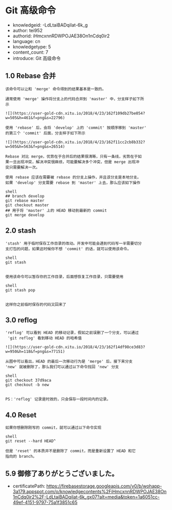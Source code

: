 Git 高级命令
===
* knowledgeid: -LdLtaiBADqiIat-6k_g
* author: tei952
* authorid: iHmcxnnRDWPOJAE38On1nCdq0ir2
* language: cn
* knowledgetype: 5
* content_count: 7
* introduce: Git 高级命令

## 1.0 Rebase 合并
```
该命令可以让和 'merge' 命令得到的结果基本是一致的。

通常使用 'merge' 操作将分支上的代码合并到 'master' 中，分支样子如下所
示

![](https://user-gold-cdn.xitu.io/2018/4/23/162f109db27be054?w=505&h=461&f=png&s=22796)

使用 'rebase' 后，会将 'develop' 上的 'commit' 按顺序移到 'master' 
的第三个 'commit' 后面，分支样子如下所示

![](https://user-gold-cdn.xitu.io/2018/4/23/162f11cc2cb8b332?w=505&h=563&f=png&s=26514)

Rebase 对比 merge，优势在于合并后的结果很清晰，只有一条线，劣势在于如
果一旦出现冲突，解决冲突很麻烦，可能要解决多个冲突，但是 merge 出现冲
突只需要解决一次。

使用 rebase 应该在需要被 rebase 的分支上操作，并且该分支是本地分支。
如果 'develop' 分支需要 rebase 到 'master' 上去，那么应该如下操作

shell
## branch develop
git rebase master
git checkout master
## 用于将 'master' 上的 HEAD 移动到最新的 commit
git merge develop
```

## 2.0 stash
```
'stash' 用于临时保存工作目录的改动。开发中可能会遇到代码写一半需要切分
支打包的问题，如果这时候你不想 'commit' 的话，就可以使用该命令。

shell
git stash


使用该命令可以暂存你的工作目录，后面想恢复工作目录，只需要使用

shell
git stash pop


这样你之前临时保存的代码又回来了
```
## 3.0 reflog
```
'reflog' 可以看到 HEAD 的移动记录，假如之前误删了一个分支，可以通过
 'git reflog' 看到移动 HEAD 的哈希值

![](https://user-gold-cdn.xitu.io/2018/4/23/162f14df98ce3d83?w=950&h=118&f=png&s=77151)

从图中可以看出，HEAD 的最后一次移动行为是 'merge' 后，接下来分支 
'new' 就被删除了，那么我们可以通过以下命令找回 'new' 分支

shell
git checkout 37d9aca
git checkout -b new


PS：'reflog' 记录是时效的，只会保存一段时间内的记录。
```
## 4.0 Reset
```
如果你想删除刚写的 commit，就可以通过以下命令实现

shell
git reset --hard HEAD^

但是 'reset' 的本质并不是删除了 commit，而是重新设置了 HEAD 和它
指向的 branch。
```

## 5.9 御修了ありがとうございました。
* certificatePath: https://firebasestorage.googleapis.com/v0/b/wohapp-3a179.appspot.com/o/knowledgecontents%2FiHmcxnnRDWPOJAE38On1nCdq0ir2%2F-LdLtaiBADqiIat-6k_gx07?alt=media&token=1a6051cc-49ef-4151-9797-75a1f3851c65

